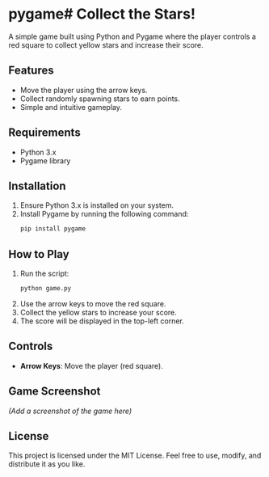 # pygame# Collect the Stars!

A simple game built using Python and Pygame where the player controls a red square to collect yellow stars and increase their score.

## Features
- Move the player using the arrow keys.
- Collect randomly spawning stars to earn points.
- Simple and intuitive gameplay.

## Requirements
- Python 3.x
- Pygame library

## Installation
1. Ensure Python 3.x is installed on your system.
2. Install Pygame by running the following command:
   ```bash
   pip install pygame
   ```

## How to Play
1. Run the script:
   ```bash
   python game.py
   ```
2. Use the arrow keys to move the red square.
3. Collect the yellow stars to increase your score.
4. The score will be displayed in the top-left corner.

## Controls
- **Arrow Keys**: Move the player (red square).

## Game Screenshot
*(Add a screenshot of the game here)*

## License
This project is licensed under the MIT License. Feel free to use, modify, and distribute it as you like.

